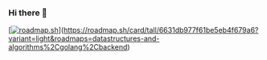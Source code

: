 ### Hi there 👋
[[![roadmap.sh](https://api.roadmap.sh/v1-badge/tall/6631db977f61be5eb4f679a6?variant=dark)](https://roadmap.sh)](https://roadmap.sh/card/tall/6631db977f61be5eb4f679a6?variant=light&roadmaps=datastructures-and-algorithms%2Cgolang%2Cbackend)
<!--
**badsector998/badsector998** is a ✨ _special_ ✨ repository because its `README.md` (this file) appears on your GitHub profile.

Here are some ideas to get you started:

- 🔭 I’m currently working on ...
- 🌱 I’m currently learning ...
- 👯 I’m looking to collaborate on ...
- 🤔 I’m looking for help with ...
- 💬 Ask me about ...
- 📫 How to reach me: ...
- 😄 Pronouns: ...
- ⚡ Fun fact: ...
-->
